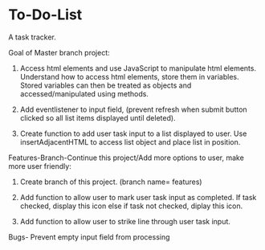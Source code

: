 # To-Do-List
A task tracker. 

Goal of Master branch project: 
1. Access html elements and use JavaScript to manipulate html elements. Understand how to access html elements, store them in variables.      Stored variables can then be treated as objects and accessed/manipulated using methods. 

2. Add eventlistener to input field, (prevent refresh when submit button clicked so all list items displayed until deleted).

3. Create function to add user task input to a list displayed to user. Use insertAdjacentHTML to access list object and place list in        position. 

Features-Branch-Continue this project/Add more options to user, make more user friendly:
1. Create branch of this project. (branch name= features)

2. Add function to allow user to mark user task input as completed. If task checked, display this icon
   else if task not checked, diplay this icon.
     
3. Add function to allow user to strike line through user task input.

Bugs-
Prevent empty input field from processing

